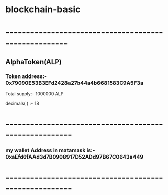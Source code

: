 # blockchain-basic
# -----------------------------------------------------
## AlphaToken(ALP)

### Token address:- 0x79090E53B3EFd2428a27b44a4b6681583C9A5F3a

Total supply:- 1000000 ALP

decimals( ) :- 18
# ------------------------------------------------------

### my wallet Address in matamask is:- 0xaEfd6fAAd3d7B0908917D52ADd97B67C0643a449

# ------------------------------------------------------
